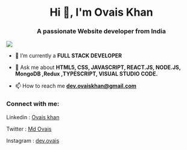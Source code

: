 <h1 align="center">Hi 👋, I'm Ovais Khan</h1>
<h3 align="center">A passionate Website developer from India</h3>

<p align="left"> <img src="https://komarev.com/ghpvc/?username=mdashraf9870&label=Profile%20views&color=0e75b6&style=flat" /> </p>

- 🌱 I’m currently a **FULL STACK DEVELOPER**

- 💬 Ask me about **HTML5, CSS, JAVASCRIPT, REACT.JS, NODE.JS, MongoDB ,Redux ,TYPESCRIPT, VISUAL STUDIO CODE.**

- 📫 How to reach me <a href="dev.ovaiskhan@gmail.com"/>**dev.ovaiskhan@gmail.com**</a>

<h3 align="left">Connect with me:</h3>
<p align="left">Linkedin : <a href="https://www.linkedin.com/in/mdovais/">Ovais khan</a>
</p>
<p align="left">Twitter : <a href="https://twitter.com/md__ovais">Md Ovais</a>
</p>
<p align="left">Instagram : <a href="https://instagram.com/dev.ovais">dev.ovais</p>
